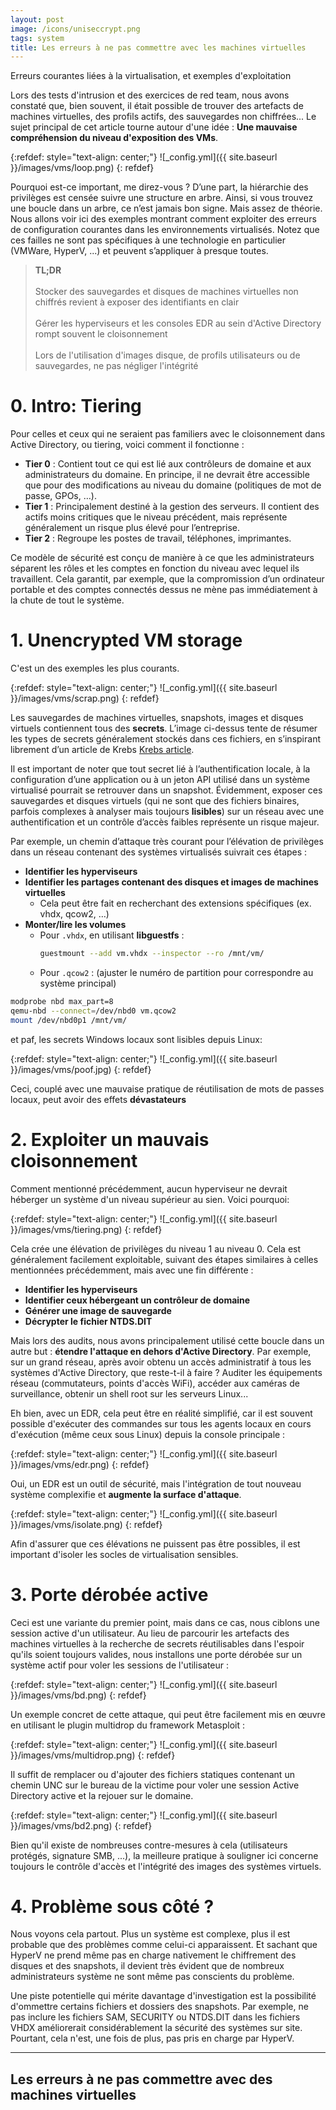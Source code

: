 ```yaml
---
layout: post
image: /icons/uniseccrypt.png
tags: system
title: Les erreurs à ne pas commettre avec les machines virtuelles
---
```


Erreurs courantes liées à la virtualisation, et exemples d'exploitation<br>

Lors des tests d'intrusion et des exercices de red team, nous avons constaté que, bien souvent, il était possible de trouver des artefacts de machines virtuelles, des profils actifs, des sauvegardes non chiffrées... Le sujet principal de cet article tourne autour d'une idée : **Une mauvaise compréhension du niveau d'exposition des VMs**.

{:refdef: style="text-align: center;"}
![_config.yml]({{ site.baseurl }}/images/vms/loop.png)
{: refdef}

Pourquoi est-ce important, me direz-vous ? D’une part, la hiérarchie des privilèges est censée suivre une structure en arbre. Ainsi, si vous trouvez une boucle dans un arbre, ce n’est jamais bon signe. Mais assez de théorie. Nous allons voir ici des exemples montrant comment exploiter des erreurs de configuration courantes dans les environnements virtualisés. Notez que ces failles ne sont pas spécifiques à une technologie en particulier (VMWare, HyperV, ...) et peuvent s’appliquer à presque toutes.

> **TL;DR**<br>  
> Stocker des sauvegardes et disques de machines virtuelles non chiffrés revient à exposer des identifiants en clair<br>  
> Gérer les hyperviseurs et les consoles EDR au sein d'Active Directory rompt souvent le cloisonnement<br>  
> Lors de l'utilisation d'images disque, de profils utilisateurs ou de sauvegardes, ne pas négliger l'intégrité<br>

# 0. Intro: Tiering

Pour celles et ceux qui ne seraient pas familiers avec le cloisonnement dans Active Directory, ou tiering, voici comment il fonctionne :  

* **Tier 0** : Contient tout ce qui est lié aux contrôleurs de domaine et aux administrateurs du domaine. En principe, il ne devrait être accessible que pour des modifications au niveau du domaine (politiques de mot de passe, GPOs, …).  
* **Tier 1** : Principalement destiné à la gestion des serveurs. Il contient des actifs moins critiques que le niveau précédent, mais représente généralement un risque plus élevé pour l’entreprise.  
* **Tier 2** : Regroupe les postes de travail, téléphones, imprimantes.  

Ce modèle de sécurité est conçu de manière à ce que les administrateurs séparent les rôles et les comptes en fonction du niveau avec lequel ils travaillent. Cela garantit, par exemple, que la compromission d’un ordinateur portable et des comptes connectés dessus ne mène pas immédiatement à la chute de tout le système.

# 1. Unencrypted VM storage

C'est un des exemples les plus courants.


{:refdef: style="text-align: center;"}
![_config.yml]({{ site.baseurl }}/images/vms/scrap.png)
{: refdef}

Les sauvegardes de machines virtuelles, snapshots, images et disques virtuels contiennent tous des **secrets**. L’image ci-dessus tente de résumer les types de secrets généralement stockés dans ces fichiers, en s’inspirant librement d’un article de Krebs [Krebs article](https://krebsonsecurity.com/2012/10/the-scrap-value-of-a-hacked-pc-revisited/).  

Il est important de noter que tout secret lié à l’authentification locale, à la configuration d’une application ou à un jeton API utilisé dans un système virtualisé pourrait se retrouver dans un snapshot. Évidemment, exposer ces sauvegardes et disques virtuels (qui ne sont que des fichiers binaires, parfois complexes à analyser mais toujours **lisibles**) sur un réseau avec une authentification et un contrôle d’accès faibles représente un risque majeur.  

Par exemple, un chemin d’attaque très courant pour l’élévation de privilèges dans un réseau contenant des systèmes virtualisés suivrait ces étapes :  

* **Identifier les hyperviseurs**  
* **Identifier les partages contenant des disques et images de machines virtuelles**  
    * Cela peut être fait en recherchant des extensions spécifiques (ex. vhdx, qcow2, …)  
* **Monter/lire les volumes**  
    * Pour `.vhdx`, en utilisant **libguestfs** :  
      ```bash
      guestmount --add vm.vhdx --inspector --ro /mnt/vm/
      ```  
    * Pour `.qcow2` : (ajuster le numéro de partition pour correspondre au système principal)
```bash
modprobe nbd max_part=8
qemu-nbd --connect=/dev/nbd0 vm.qcow2
mount /dev/nbd0p1 /mnt/vm/
```

et paf, les secrets Windows locaux sont lisibles depuis Linux:

{:refdef: style="text-align: center;"}
![_config.yml]({{ site.baseurl }}/images/vms/poof.jpg)
{: refdef}

Ceci, couplé avec une mauvaise pratique de réutilisation de mots de passes locaux, peut avoir des effets **dévastateurs**

# 2. Exploiter un mauvais cloisonnement

Comment mentionné précédemment, aucun hyperviseur ne devrait héberger un système d'un niveau supérieur au sien. Voici pourquoi:

{:refdef: style="text-align: center;"}
![_config.yml]({{ site.baseurl }}/images/vms/tiering.png)
{: refdef}

Cela crée une élévation de privilèges du niveau 1 au niveau 0. Cela est généralement facilement exploitable, suivant des étapes similaires à celles mentionnées précédemment, mais avec une fin différente :  

* **Identifier les hyperviseurs**  
* **Identifier ceux hébergeant un contrôleur de domaine**  
* **Générer une image de sauvegarde**  
* **Décrypter le fichier NTDS.DIT**  

Mais lors des audits, nous avons principalement utilisé cette boucle dans un autre but : **étendre l'attaque en dehors d'Active Directory**. Par exemple, sur un grand réseau, après avoir obtenu un accès administratif à tous les systèmes d'Active Directory, que reste-t-il à faire ? Auditer les équipements réseau (commutateurs, points d'accès WiFi), accéder aux caméras de surveillance, obtenir un shell root sur les serveurs Linux... <br>  

Eh bien, avec un EDR, cela peut être en réalité simplifié, car il est souvent possible d'exécuter des commandes sur tous les agents locaux en cours d'exécution (même ceux sous Linux) depuis la console principale :

{:refdef: style="text-align: center;"}
![_config.yml]({{ site.baseurl }}/images/vms/edr.png)
{: refdef}

Oui, un EDR est un outil de sécurité, mais l'intégration de tout nouveau système complexifie et **augmente la surface d'attaque**.

{:refdef: style="text-align: center;"}
![_config.yml]({{ site.baseurl }}/images/vms/isolate.png)
{: refdef}

Afin d'assurer que ces élévations ne puissent pas être possibles, il est important d'isoler les socles de virtualisation sensibles.


# 3. Porte dérobée active

Ceci est une variante du premier point, mais dans ce cas, nous ciblons une session active d'un utilisateur. Au lieu de parcourir les artefacts des machines virtuelles à la recherche de secrets réutilisables dans l'espoir qu'ils soient toujours valides, nous installons une porte dérobée sur un système actif pour voler les sessions de l'utilisateur :  

{:refdef: style="text-align: center;"}
![_config.yml]({{ site.baseurl }}/images/vms/bd.png)
{: refdef}  

Un exemple concret de cette attaque, qui peut être facilement mis en œuvre en utilisant le plugin multidrop du framework Metasploit :  

{:refdef: style="text-align: center;"}
![_config.yml]({{ site.baseurl }}/images/vms/multidrop.png)
{: refdef}  

Il suffit de remplacer ou d'ajouter des fichiers statiques contenant un chemin UNC sur le bureau de la victime pour voler une session Active Directory active et la rejouer sur le domaine.  

{:refdef: style="text-align: center;"}
![_config.yml]({{ site.baseurl }}/images/vms/bd2.png)
{: refdef}  

Bien qu'il existe de nombreuses contre-mesures à cela (utilisateurs protégés, signature SMB, ...), la meilleure pratique à souligner ici concerne toujours le contrôle d'accès et l'intégrité des images des systèmes virtuels.


# 4. Problème sous côté ?

Nous voyons cela partout. Plus un système est complexe, plus il est probable que des problèmes comme celui-ci apparaissent. Et sachant que HyperV ne prend même pas en charge nativement le chiffrement des disques et des snapshots, il devient très évident que de nombreux administrateurs système ne sont même pas conscients du problème.  

Une piste potentielle qui mérite davantage d'investigation est la possibilité d'ommettre certains fichiers et dossiers des snapshots. Par exemple, ne pas inclure les fichiers SAM, SECURITY ou NTDS.DIT dans les fichiers VHDX améliorerait considérablement la sécurité des systèmes sur site. Pourtant, cela n'est, une fois de plus, pas pris en charge par HyperV.


---
Les erreurs à ne pas commettre avec des machines virtuelles
---
